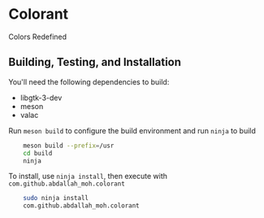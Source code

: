 # Colorant

Colors Redefined

## Building, Testing, and Installation

You'll need the following dependencies to build:

- libgtk-3-dev
- meson
- valac

Run `meson build` to configure the build environment and run `ninja` to build

```Bash
    meson build --prefix=/usr
    cd build
    ninja
```

To install, use `ninja install`, then execute with `com.github.abdallah_moh.colorant`

```Bash
    sudo ninja install
    com.github.abdallah_moh.colorant
```
